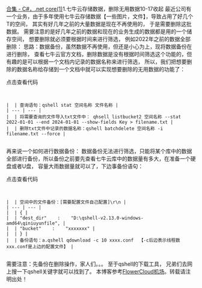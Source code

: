 [合集 \- C\#，.net core(1\)](https://github.com)1\.七牛云存储数据，删除无用数据10\-17收起
最近公司有一个业务，由于多年使用七牛云存储数据【一些图片，文件】，导致占用了好几个T的空间， 其实有好几年之前的大量数据是现在不再使用的， 于是需要删除这批数据。
需要注意的是好几年之前的数据和现在的业务生成的数据都是用的一个储存空间， 想要删除就必须要根据时间来进行筛选，
例如2022年之前的数据全部删除：
思路：数据备份，虽然数据不再使用，但还是小心为上，现将数据备份在进行删除， 查看七牛云官方文档，删除数据是没有根据时间筛选这个功能的，但有趣的是可以根据一个文档内记录的数据名称来进行筛选， 所以，我们把想要删除的数据名称给存储到一个文档中就可以实现想要删除的无用数据的功能了：



点击查看代码

```


|  | 查询语句：qshell stat 空间名称 文件名称 |
| --- | --- |
|  | 将需要查询的文件导入txt文件中： qhsell listbucket2 空间名称 --stat 2022-01-01 --end 2024-01-01 --show-fields Key > filename.txt |
|  | 删除txt文件中记录的数据名称：qshell batchdelete 空间名称 -i filename.txt --force |


```


再来说一个如何进行数据备份：
数据备份无法进行筛选，只能将某个库中的数据全部进行备份，所以备份之前要先查看七牛云库中的数据量有多大，在准备一个硬盘或者U盘， 容量大雨数据量就可以了，下边事备份语句：



点击查看代码

```


|  | 空间中的文件备份：[需要配置文件自己配置]\r\n |
| --- | --- |
|  | { |
|  | "dest_dir"    :    "D:\qshell-v2.13.0-windows-amd64\qiniuyunfile", |
|  | "bucket"    :    "xxxxxxx" |
|  | } |
|  | 备份语句：a.qshell qdownload -c 10 xxxx.conf  【-c后边表示线程数   xxx.conf是上边的配置文件】 |


```


需要注意：先备份在删除操作，家人们。。。 至于qshell的下载工具， 兄弟们去网上搜一下qshell关键字就可以找到了。
 本博客参考[FlowerCloud机场](https://hushicha.org)。转载请注明出处！
